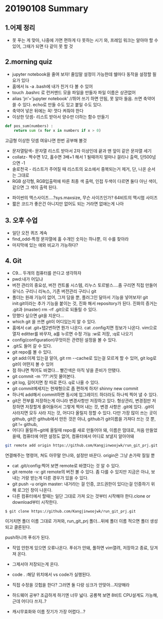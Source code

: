 # 20190108 Summary

## 1.어제 정리

* 못 푸는 게 맞아, 나중에 가면 편하게 다 못하는 시기 와, 프레임 워크는 알아야 할 수 있어, 그때가 되면 다 같이 못 할 것

## 2.morning quiz

* jupyter notebook을 줄여 보자! 줄임말 설정이 가능한데 쉘마다 동작을 설정할 필요가 있다
* 홈에서 ls -a  .bash에 내가 친거 다 볼 수 있어
* touch .bashrc  로 런커맨드 모을 파일을 만들자 파일 이름은 상관없어
* alias 'jn'='jupyter notebook' //뛰어 쓰기 하면 안됨, 못 알아 들음. 쓰면  축약어 쓸 수 있다. echo로 만들 수도 있고 붙일 수도 있다.
* 축약어 넣은 뒤에는 꼭! 껏다 켜줘야 한다
* 이상한 덧셈- 리스트 받아서 양수만 더하는 함수 만들기

```python
def pos_sum(numbers) :
    return sum (x for x in numbers if x > 0)
```

고급형 이상한 덧셈 여유나면 한번 공부해 볼것

- 문자열탐색- 문자열 리스트 받아서 2자 이상인데 끝과 맨 앞이 같은 문자열 세기
- collatz- 짝수면 1/2, 홀수면 3배+1 해서 1 될때까지 얼마나 걸리나 출력, 단500넘으면 -1
- 솔로천국 - 리스트가 주어질 때 리스트의 요소에서 중복되는거 제거, 단, 나온 순서는 그대로
- RGB 삼각형, RGB입출력에 따른 최종 색 출력, 인접 두색이 다르면 둘다 아닌 색이, 같으면 그 색이 출력 된다.

* 파이썬의 맥스사이즈....?sys.maxsize,  무슨 사이즈인가? 64비트의 맥시멈 사이즈
* 짧은 코드가 좋은건 아니지만 없어도 되는 거라면 없애는게 나아

## 3. 오후 수업

* 일단 오전 퀴즈 계속
* find_odd-특정 문자열에 홀 수개인 숫자는 하나뿐, 이 수를 찾아라
* 마지막에 있는 애와 비교가 가능하다?

## 4. Git

* C9... 두개의 컴퓨터를 쓴다고 생각하자
* pwd:내가 어딨냐
* 버전 관리의 중요성, 버전 컨트롤 시스템, 리누스 토르발스....좀 구리면 직접 만들어 유닉스 구리니 리눅스, 기존 버전관리 구리니 git
* 폴더는 원래 기능이 없어, 그저 담을 뿐, 플러그인 달아서 기능을 넣어보자! git init:git이라는 추가 기능을 붙이는 것, 진화 해서 repository가 된다. 진화의 증거는 .git과 (master) rm -rf .git으로 되돌릴 수 있다.
* 망했다 싶으면 git을 지운다...
* which git 을 쓰면 git이 어디있는지 알 수 있다.
* 홈에서 cat .git+탭2번하면 뭔가 나온다. cat .config치면 정보가 나온다. vim으로 열자 editter를 바꾸자, a를 누르면 수정 가능 :w로 저장, :q로 나오기
* config(configuration)무엇이든 관련된 설정을 볼 수 있다.
* .git도 들어 갈 수 있다. 
* git repo를 볼 수 있다. 
* git add:이제 있는걸 알아, git rm --cache로 있는걸 모르게 할 수 있어, git log로 git이 어떤지 볼 수 있어
* 점 하나면 찍어도 바꼈다... 빨간색은 아직 넣을 준비가 안됐다.
* git commit -m '??':커밋  물어본다.
* git log, 길어지면 창 따로 뜬다. q로 나올 수 있다.
* git commit메세지는 현재형으로 좀 편하게 하자! shinny new commit
* 하나씩 add해서 commit하면 동시에 업그레이드 하더라도 하나씩 찍어 낼 수 있다.
* git은 전부를 저장하는게 아니라 변경사항만 저장하고 있다. 형상관리, 변경점만 저장하면 저장할게 줄어들어서 그렇게 찍어 내는 것, 변경 사항은 .git에 있다. .git이 사라지면 모두 사라 지는 것, 어디다 올릴지 정할 수 있다. 다만 가장 많이 쓰는 곳이 github, git은 github에서 만든 것은 아냐, github가 git이름을 가져다 쓰는 것 뿐, git != github, 
* 어디다 올릴까~git에 올릴때 repo를 새로 만들어야 돼, 이름은 맘대로, 처음 만들었을때, 컴퓨터에 어떤 설정도 없어, 컴퓨터에서 어디로 보낼지 알아야돼

```bash
git remote add origin https://github.com/Kangjinwoojwk/run_git_prj.git
```

연결해주는 명령어, 쳐도 아무말 안나와, 설정만 바꾼다. origin은 그냥 손가락 질일 뿐

* cat .git/config:찍어 보면 remote로 바꼈다는 것 알 수 있다.
* git remote -v: git remote의 버전 볼 수 있다. 좀 다를 수 있지만 지금은 아냐, 보내는 거랑 받는게 다른 경우가 있을 수 있다.
* git push -u origin master: 내거라는 걸 인증, 코드권한이 있다는걸 인증하기 위해 로그인 창이 나온다.
* 다른 컴퓨터에서 할때는 일단 그대로 가져 오는 것부터 시작해야 한다.clone or download부터 시작한다.

`$ git clone https://github.com/Kangjinwoojwk/run_git_prj.git                    `

이거치면 폴더 이름 그대로 가져와, run_git_prj 폴더...뒤에 폴더 이름 적으면 폴더 생성되고 클론된다.

push하니까 푸쉬가 된다.

* 작업 안한게 있으면 오류나온다. 푸쉬가 안돼, 풀하면 vim열려, 저장하고 종료, 당겨져 온다. 
* 그제서야 저장되는게 온다.
* code . :해당 위치에서 vs code가 실행된다.
* 직접 수정을 깃헙을 한다? 그러면 둘 다랑 싱크가 안맞아...지양해라











* 하드웨어 공부? 조급하게 하기엔 너무 넓다. 공룡책 보면 8비트 CPU설계도 가능해, 근데 어디다 쓰지..?
* 캐시무효화와 이름 짓기가 가장 어렵다...?